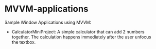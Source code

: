# MVVM-applications
Sample Window Applications using MVVM:

- CalculatorMiniProject: A simple calculator that can add 2 numbers together. The calculation happens immediately after the user unfocus the textbox.
